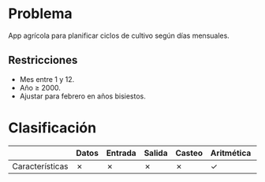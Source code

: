 # Problema

App agrícola para planificar ciclos de cultivo según días mensuales.

## Restricciones

- Mes entre 1 y 12.
- Año ≥ 2000.
- Ajustar para febrero en años bisiestos.

# Clasificación
|  | Datos | Entrada | Salida | Casteo | Aritmética | Relacionales | Lógicos | Condicionales | Ciclo | Matrices | Funciones |
|----------|-------|---------|--------|--------|------------|--------------|---------|---------------|-------|----------|-------------|
| Características | ✗ | ✗ | ✗ | ✗ | ✓ | ✗ | ✗ | ✗ | ✗ | ✗ | ✗ |
